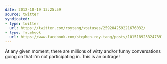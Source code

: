 ```yaml
---
date: 2012-10-19 13:25:59
source: twitter
syndicated:
- type: twitter
  url: https://twitter.com/roytang/statuses/259284259221676032/
- type: facebook
  url: https://www.facebook.com/stephen.roy.tang/posts/10151892332473912
---
```


At any given moment, there are millions of witty and/or funny conversations going on that I'm not participating in. This is an outrage!